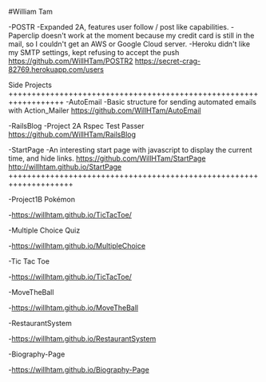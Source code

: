 #William Tam

-POSTR
-Expanded 2A, features user follow / post like capabilities.
-Paperclip doesn't work at the moment because my credit card is still in the
mail, so I couldn't get an AWS or Google Cloud server.
-Heroku didn't like my SMTP settings, kept refusing to accept the push
https://github.com/WillHTam/POSTR2
https://secret-crag-82769.herokuapp.com/users


Side Projects
++++++++++++++++++++++++++++++++++++++++++++++++++++++++++++++++++
-AutoEmail
-Basic structure for sending automated emails with Action_Mailer
https://github.com/WillHTam/AutoEmail

-RailsBlog
-Project 2A Rspec Test Passer
https://github.com/WillHTam/RailsBlog

-StartPage
-An interesting start page with javascript to display the current time, and
hide links.
https://github.com/WillHTam/StartPage
http://willhtam.github.io/StartPage
++++++++++++++++++++++++++++++++++++++++++++++++++++++++++++++++++++

-Project1B Pokémon

-https://willhtam.github.io/TicTacToe/

-Multiple Choice Quiz

-https://willhtam.github.io/MultipleChoice

-Tic Tac Toe

-https://willhtam.github.io/TicTacToe/

-MoveTheBall

-https://willhtam.github.io/MoveTheBall

-RestaurantSystem

-https://willhtam.github.io/RestaurantSystem

-Biography-Page

-https://willhtam.github.io/Biography-Page
